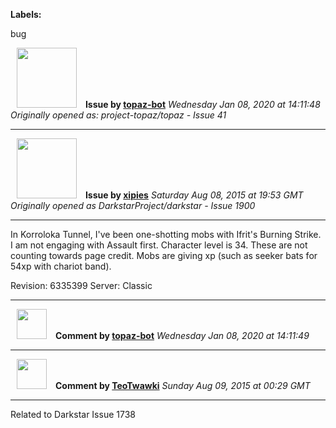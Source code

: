 **Labels:**

bug



<a href="https://github.com/topaz-bot"><img src="https://avatars3.githubusercontent.com/u/59651103?v=4" width="96" height="96" hspace="10"></img></a> **Issue by [topaz-bot](https://github.com/topaz-bot)**
_Wednesday Jan 08, 2020 at 14:11:48_
_Originally opened as: project-topaz/topaz - Issue 41_

----

<a href="https://github.com/xipies"><img src="https://avatars3.githubusercontent.com/u/7948457?v=4"  width="96" height="96" hspace="10"></img></a> **Issue by [xipies](https://github.com/xipies)**
_Saturday Aug 08, 2015 at 19:53 GMT_
_Originally opened as DarkstarProject/darkstar - Issue 1900_

----

In Korroloka Tunnel, I've been one-shotting mobs with Ifrit's Burning Strike. I am not engaging with Assault first. Character level is 34. These are not counting towards page credit. Mobs are giving xp (such as seeker bats for 54xp with chariot band).

Revision: 6335399
Server: Classic




----
<a href="https://github.com/topaz-bot"><img src="https://avatars3.githubusercontent.com/u/59651103?v=4" width="48" height="48" hspace="10"></img></a> **Comment by [topaz-bot](https://github.com/topaz-bot)**
_Wednesday Jan 08, 2020 at 14:11:49_

----

<a href="https://github.com/TeoTwawki"><img src="https://avatars0.githubusercontent.com/u/6871475?v=4"  width="48" height="48" hspace="10"></img></a> **Comment by [TeoTwawki](https://github.com/TeoTwawki)**
_Sunday Aug 09, 2015 at 00:29 GMT_

----

Related to Darkstar Issue 1738


